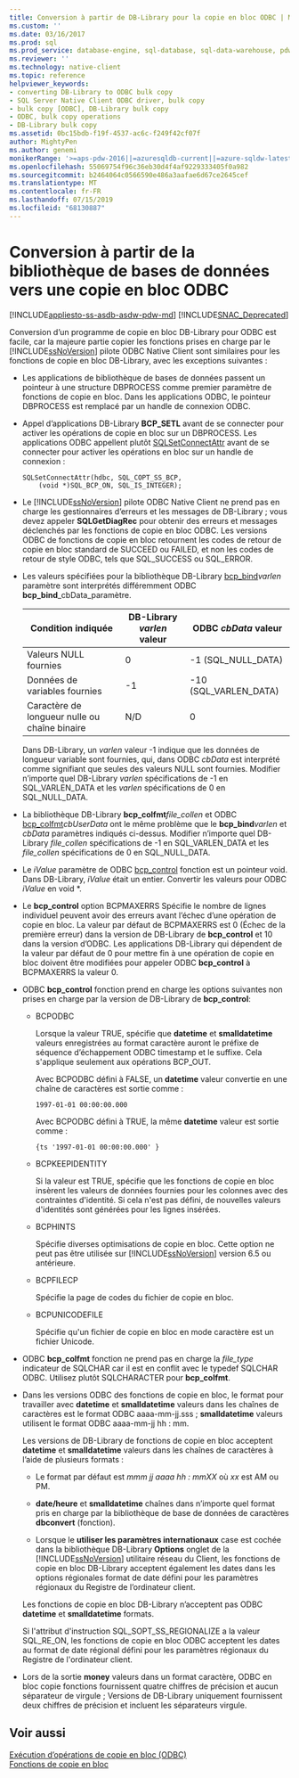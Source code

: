 ```yaml
---
title: Conversion à partir de DB-Library pour la copie en bloc ODBC | Microsoft Docs
ms.custom: ''
ms.date: 03/16/2017
ms.prod: sql
ms.prod_service: database-engine, sql-database, sql-data-warehouse, pdw
ms.reviewer: ''
ms.technology: native-client
ms.topic: reference
helpviewer_keywords:
- converting DB-Library to ODBC bulk copy
- SQL Server Native Client ODBC driver, bulk copy
- bulk copy [ODBC], DB-Library bulk copy
- ODBC, bulk copy operations
- DB-Library bulk copy
ms.assetid: 0bc15bdb-f19f-4537-ac6c-f249f42cf07f
author: MightyPen
ms.author: genemi
monikerRange: '>=aps-pdw-2016||=azuresqldb-current||=azure-sqldw-latest||>=sql-server-2016||=sqlallproducts-allversions||>=sql-server-linux-2017||=azuresqldb-mi-current'
ms.openlocfilehash: 55069754f96c36eb30d4f4af9229333405f0a982
ms.sourcegitcommit: b2464064c0566590e486a3aafae6d67ce2645cef
ms.translationtype: MT
ms.contentlocale: fr-FR
ms.lasthandoff: 07/15/2019
ms.locfileid: "68130887"
---
```

# <a name="converting-from-db-library-to-odbc-bulk-copy"></a>Conversion à partir de la bibliothèque de bases de données vers une copie en bloc ODBC
[!INCLUDE[appliesto-ss-asdb-asdw-pdw-md](../../includes/appliesto-ss-asdb-asdw-pdw-md.md)]
[!INCLUDE[SNAC_Deprecated](../../includes/snac-deprecated.md)]

  Conversion d’un programme de copie en bloc DB-Library pour ODBC est facile, car la majeure partie copier les fonctions prises en charge par le [!INCLUDE[ssNoVersion](../../includes/ssnoversion-md.md)] pilote ODBC Native Client sont similaires pour les fonctions de copie en bloc DB-Library, avec les exceptions suivantes :  
  
-   Les applications de bibliothèque de bases de données passent un pointeur à une structure DBPROCESS comme premier paramètre de fonctions de copie en bloc. Dans les applications ODBC, le pointeur DBPROCESS est remplacé par un handle de connexion ODBC.  
  
-   Appel d’applications DB-Library **BCP_SETL** avant de se connecter pour activer les opérations de copie en bloc sur un DBPROCESS. Les applications ODBC appellent plutôt [SQLSetConnectAttr](../../relational-databases/native-client-odbc-api/sqlsetconnectattr.md) avant de se connecter pour activer les opérations en bloc sur un handle de connexion :  
  
    ```  
    SQLSetConnectAttr(hdbc, SQL_COPT_SS_BCP,  
        (void *)SQL_BCP_ON, SQL_IS_INTEGER);  
    ```  
  
-   Le [!INCLUDE[ssNoVersion](../../includes/ssnoversion-md.md)] pilote ODBC Native Client ne prend pas en charge les gestionnaires d’erreurs et les messages de DB-Library ; vous devez appeler **SQLGetDiagRec** pour obtenir des erreurs et messages déclenchés par les fonctions de copie en bloc ODBC. Les versions ODBC de fonctions de copie en bloc retournent les codes de retour de copie en bloc standard de SUCCEED ou FAILED, et non les codes de retour de style ODBC, tels que SQL_SUCCESS ou SQL_ERROR.  
  
-   Les valeurs spécifiées pour la bibliothèque DB-Library [bcp_bind](../../relational-databases/native-client-odbc-extensions-bulk-copy-functions/bcp-bind.md)*varlen* paramètre sont interprétés différemment ODBC **bcp_bind**_cbData_paramètre.  
  
    |Condition indiquée|DB-Library *varlen* valeur|ODBC *cbData* valeur|  
    |-------------------------|--------------------------------|-------------------------|  
    |Valeurs NULL fournies|0|-1 (SQL_NULL_DATA)|  
    |Données de variables fournies|-1|-10 (SQL_VARLEN_DATA)|  
    |Caractère de longueur nulle ou chaîne binaire|N/D|0|  
  
     Dans DB-Library, un *varlen* valeur -1 indique que les données de longueur variable sont fournies, qui, dans ODBC *cbData* est interprété comme signifiant que seules des valeurs NULL sont fournies. Modifier n’importe quel DB-Library *varlen* spécifications de -1 en SQL_VARLEN_DATA et les *varlen* spécifications de 0 en SQL_NULL_DATA.  
  
-   La bibliothèque DB-Library **bcp_colfmt**_file_collen_ et ODBC [bcp_colfmt](../../relational-databases/native-client-odbc-extensions-bulk-copy-functions/bcp-colfmt.md)*cbUserData* ont le même problème que le  **bcp_bind**_varlen_ et *cbData* paramètres indiqués ci-dessus. Modifier n’importe quel DB-Library *file_collen* spécifications de -1 en SQL_VARLEN_DATA et les *file_collen* spécifications de 0 en SQL_NULL_DATA.  
  
-   Le *iValue* paramètre de ODBC [bcp_control](../../relational-databases/native-client-odbc-extensions-bulk-copy-functions/bcp-control.md) fonction est un pointeur void. Dans DB-Library, *iValue* était un entier. Convertir les valeurs pour ODBC *iValue* en void *.  
  
-   Le **bcp_control** option BCPMAXERRS Spécifie le nombre de lignes individuel peuvent avoir des erreurs avant l’échec d’une opération de copie en bloc. La valeur par défaut de BCPMAXERRS est 0 (Échec de la première erreur) dans la version de DB-Library de **bcp_control** et 10 dans la version d’ODBC. Les applications DB-Library qui dépendent de la valeur par défaut de 0 pour mettre fin à une opération de copie en bloc doivent être modifiées pour appeler ODBC **bcp_control** à BCPMAXERRS la valeur 0.  
  
-   ODBC **bcp_control** fonction prend en charge les options suivantes non prises en charge par la version de DB-Library de **bcp_control**:  
  
    -   BCPODBC  
  
         Lorsque la valeur TRUE, spécifie que **datetime** et **smalldatetime** valeurs enregistrées au format caractère auront le préfixe de séquence d’échappement ODBC timestamp et le suffixe. Cela s'applique seulement aux opérations BCP_OUT.  
  
         Avec BCPODBC défini à FALSE, un **datetime** valeur convertie en une chaîne de caractères est sortie comme :  
  
        ```  
        1997-01-01 00:00:00.000  
        ```  
  
         Avec BCPODBC défini à TRUE, la même **datetime** valeur est sortie comme :  
  
        ```  
        {ts '1997-01-01 00:00:00.000' }  
        ```  
  
    -   BCPKEEPIDENTITY  
  
         Si la valeur est TRUE, spécifie que les fonctions de copie en bloc insèrent les valeurs de données fournies pour les colonnes avec des contraintes d'identité. Si cela n'est pas défini, de nouvelles valeurs d'identités sont générées pour les lignes insérées.  
  
    -   BCPHINTS  
  
         Spécifie diverses optimisations de copie en bloc. Cette option ne peut pas être utilisée sur [!INCLUDE[ssNoVersion](../../includes/ssnoversion-md.md)] version 6.5 ou antérieure.  
  
    -   BCPFILECP  
  
         Spécifie la page de codes du fichier de copie en bloc.  
  
    -   BCPUNICODEFILE  
  
         Spécifie qu'un fichier de copie en bloc en mode caractère est un fichier Unicode.  
  
-   ODBC **bcp_colfmt** fonction ne prend pas en charge la *file_type* indicateur de SQLCHAR car il est en conflit avec le typedef SQLCHAR ODBC. Utilisez plutôt SQLCHARACTER pour **bcp_colfmt**.  
  
-   Dans les versions ODBC des fonctions de copie en bloc, le format pour travailler avec **datetime** et **smalldatetime** valeurs dans les chaînes de caractères est le format ODBC aaaa-mm-jj.sss ; **smalldatetime** valeurs utilisent le format ODBC aaaa-mm-jj hh : mm.  
  
     Les versions de DB-Library de fonctions de copie en bloc acceptent **datetime** et **smalldatetime** valeurs dans les chaînes de caractères à l’aide de plusieurs formats :  
  
    -   Le format par défaut est *mmm jj aaaa hh : mmXX* où *xx* est AM ou PM.  
  
    -   **date/heure** et **smalldatetime** chaînes dans n’importe quel format pris en charge par la bibliothèque de base de données de caractères **dbconvert** (fonction).  
  
    -   Lorsque le **utiliser les paramètres internationaux** case est cochée dans la bibliothèque DB-Library **Options** onglet de la [!INCLUDE[ssNoVersion](../../includes/ssnoversion-md.md)] utilitaire réseau du Client, les fonctions de copie en bloc DB-Library acceptent également les dates dans les options régionales format de date défini pour les paramètres régionaux du Registre de l’ordinateur client.  
  
     Les fonctions de copie en bloc DB-Library n’acceptent pas ODBC **datetime** et **smalldatetime** formats.  
  
     Si l'attribut d'instruction SQL_SOPT_SS_REGIONALIZE a la valeur SQL_RE_ON, les fonctions de copie en bloc ODBC acceptent les dates au format de date régional défini pour les paramètres régionaux du Registre de l'ordinateur client.  
  
-   Lors de la sortie **money** valeurs dans un format caractère, ODBC en bloc copie fonctions fournissent quatre chiffres de précision et aucun séparateur de virgule ; Versions de DB-Library uniquement fournissent deux chiffres de précision et incluent les séparateurs virgule.  
  
## <a name="see-also"></a>Voir aussi  
 [Exécution d’opérations de copie en bloc &#40;ODBC&#41;](../../relational-databases/native-client-odbc-bulk-copy-operations/performing-bulk-copy-operations-odbc.md)   
 [Fonctions de copie en bloc](../../relational-databases/native-client-odbc-extensions-bulk-copy-functions/sql-server-driver-extensions-bulk-copy-functions.md)  
  
  

